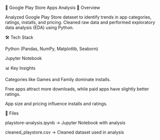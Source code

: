 📱 Google Play Store Apps Analysis
📌 Overview

Analyzed Google Play Store dataset to identify trends in app categories, ratings, installs, and pricing. Cleaned raw data and performed exploratory data analysis (EDA) using Python.

🛠 Tech Stack

Python (Pandas, NumPy, Matplotlib, Seaborn)

Jupyter Notebook

📊 Key Insights

Categories like Games and Family dominate installs.

Free apps attract more downloads, while paid apps have slightly better ratings.

App size and pricing influence installs and ratings.

🚀 Files

playstore-analysis.ipynb → Jupyter Notebook with analysis

cleaned_playstore.csv → Cleaned dataset used in analysis
